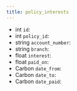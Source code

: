 ```yaml
---
title: policy_interests  
---
```


- int `id`:
- int `policy_id`:
- string `account_number`:
- string `branch`:
- float `interest`:
- float `paid_on`:
- Carbon `date_from`:
- Carbon `date_to`:
- Carbon `date_paid`:
